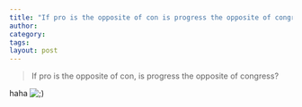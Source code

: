 ```yaml
---
title: "If pro is the opposite of con is progress the opposite of congress "
author:
category: 
tags: 
layout: post
---
```

<blockquote>

If pro is the opposite of con, is progress the opposite of congress?

</blockquote>

haha <img src='http://www.rijiben.org/smilies/icon_wink.gif' alt=';)' class='wp-smiley' /> 

